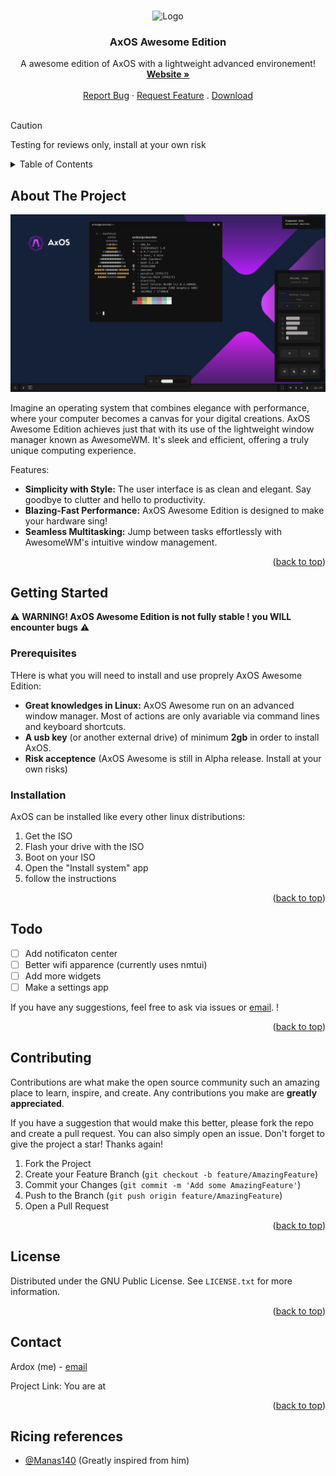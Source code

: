 <a name="readme-top"></a>


<!-- PROJECT SHIELDS -->
<!--
[![Contributors][contributors-shield]][contributors-url]
[![Forks][forks-shield]][forks-url]
[![Stargazers][stars-shield]][stars-url]
[![Issues][issues-shield]][issues-url]
[![MIT License][license-shield]][license-url]
[![LinkedIn][linkedin-shield]][linkedin-url]
-->


<!-- PROJECT LOGO -->

<br />
<div align="center">
    <img src="https://github.com/LeVraiArdox/AxOS-Awesome/assets/130380847/f3eab4c4-9d11-4d0d-bdef-8c5f09f025dc.png" alt="Logo" width="100" height="100">
  </a>

  <h3 align="center">AxOS Awesome Edition</h3>

  <p align="center">
    A awesome edition of AxOS with a lightweight advanced environement!
    <br />
    <a href="https://www.axos-project.com"><strong>Website »</strong></a>
    <br />
    <br />
    <a href="https://github.com/axos-project/AxOS-Awesome/issues">Report Bug</a>
    ·
    <a href="https://github.com/axos-project/AxOS-Awesome/issues">Request Feature</a>
    .
    <a href="https://github.com/AxOS-project/AxOS-Awesome/releases/">Download</a>
    <br />
    <br />
  </p>
</div>


> [!CAUTION]
> Testing for reviews only, install at your own risk

<!-- TABLE OF CONTENTS -->
<details>
  <summary>Table of Contents</summary>
  <ol>
    <li>
      <a href="#about-the-project">About The Project</a>
    </li>
    <li>
      <a href="#getting-started">Getting Started</a>
      <ul>
        <li><a href="#prerequisites">Prerequisites</a></li>
        <li><a href="#installation">Installation</a></li>
      </ul>
    </li>
    <li><a href="#Todo">Todo</a></li>
    <li><a href="#contributing">Contributing</a></li>
    <li><a href="#license">License</a></li>
    <li><a href="#contact">Contact</a></li>
  </ol>
</details>



<!-- ABOUT THE PROJECT -->
## About The Project
![screenshot](screenshot.png)



Imagine an operating system that combines elegance with performance, where your computer becomes a canvas for your digital creations. AxOS Awesome Edition achieves just that with its use of the lightweight window manager known as AwesomeWM. It's sleek and efficient, offering a truly unique computing experience.

Features:
* **Simplicity with Style:** The user interface is as clean and elegant. Say goodbye to clutter and hello to productivity.
* **Blazing-Fast Performance:** AxOS Awesome Edition is designed to make your hardware sing!
* **Seamless Multitasking:** Jump between tasks effortlessly with AwesomeWM's intuitive window management.


<p align="right">(<a href="#readme-top">back to top</a>)</p>



<!-- GETTING STARTED -->
## Getting Started

⚠️ **WARNING! AxOS Awesome Edition is not fully stable ! you WILL encounter bugs** ⚠️

### Prerequisites

THere is what you will need to install and use proprely AxOS Awesome Edition:
* **Great knowledges in Linux:** AxOS Awesome run on an advanced window manager. Most of actions are only avariable via command lines and keyboard shortcuts.
* **A usb key** (or another external drive) of minimum **2gb** in order to install AxOS.
* **Risk acceptence** (AxOS Awesome is still in Alpha release. Install at your own risks)


### Installation

AxOS can be installed like every other linux distributions:
1. Get the ISO
2. Flash your drive with the ISO
3. Boot on your ISO
4. Open the "Install system" app
5. follow the instructions

<p align="right">(<a href="#readme-top">back to top</a>)</p>




<!-- Todo -->
## Todo

- [ ] Add notificaton center 
- [ ] Better wifi apparence (currently uses nmtui)
- [ ] Add more widgets
- [ ] Make a settings app

If you have any suggestions, feel free to ask via issues or <a href="mailto:ardox@axos-project.com">email</a>.
!

<p align="right">(<a href="#readme-top">back to top</a>)</p>



<!-- CONTRIBUTING -->
## Contributing

Contributions are what make the open source community such an amazing place to learn, inspire, and create. Any contributions you make are **greatly appreciated**.

If you have a suggestion that would make this better, please fork the repo and create a pull request. You can also simply open an issue.
Don't forget to give the project a star! Thanks again!

1. Fork the Project
2. Create your Feature Branch (`git checkout -b feature/AmazingFeature`)
3. Commit your Changes (`git commit -m 'Add some AmazingFeature'`)
4. Push to the Branch (`git push origin feature/AmazingFeature`)
5. Open a Pull Request

<p align="right">(<a href="#readme-top">back to top</a>)</p>



<!-- LICENSE -->
## License

Distributed under the GNU Public License. See `LICENSE.txt` for more information.

<p align="right">(<a href="#readme-top">back to top</a>)</p>



<!-- CONTACT -->
## Contact

Ardox (me) -   <a href="mailto:ardox@axos-project.com">email</a>

Project Link: You are at

<p align="right">(<a href="#readme-top">back to top</a>)</p>

## Ricing references
* <a href="https://github.com/Manas140/dotfiles">@Manas140</a> (Greatly inspired from him)
